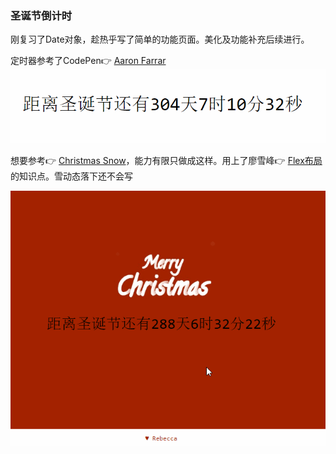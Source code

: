 ### 圣诞节倒计时
刚复习了Date对象，趁热乎写了简单的功能页面。美化及功能补充后续进行。

定时器参考了CodePen👉  [Aaron Farrar](https://codepen.io/afarrar/pen/JRaEjP)
![展示1](img/Christmas1.gif)

想要参考👉 [Christmas Snow](https://codepen.io/aranja/pen/bEwBmP)，能力有限只做成这样。用上了廖雪峰👉 [Flex布局](http://www.ruanyifeng.com/blog/2015/07/flex-grammar.html)的知识点。雪动态落下还不会写

![展示2](img/Christmas.gif)